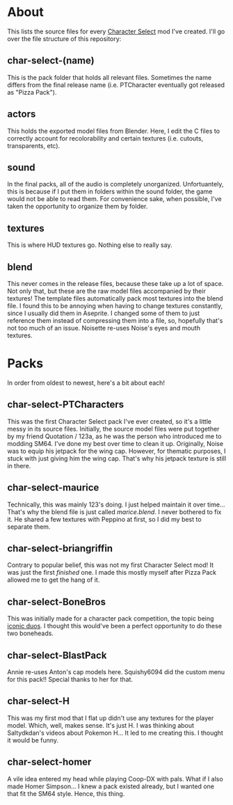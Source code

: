 # About
This lists the source files for every [Character Select](https://github.com/Squishy6094/character-select-coop) mod I've created. I'll go over the file structure of this repository:
## char-select-(name)
This is the pack folder that holds all relevant files. Sometimes the name differs from the final release name (i.e. PTCharacter eventually got released as "Pizza Pack").
## actors
This holds the exported model files from Blender. Here, I edit the C files to correctly account for recolorability and certain textures (i.e. cutouts, transparents, etc).
## sound
In the final packs, all of the audio is completely unorganized. Unfortuantely, this is because if I put them in folders within the sound folder, the game would not be able to read them. For convenience sake, when possible, I've taken the opportunity to organize them by folder.
## textures
This is where HUD textures go. Nothing else to really say.
## blend
This never comes in the release files, because these take up a lot of space. Not only that, but these are the raw model files accompanied by their textures!
The template files automatically pack most textures into the blend file. I found this to be annoying when having to change textures constantly, since I usually did them in Aseprite. I changed some of them to just reference them instead of compressing them into a file, so, hopefully that's not too much of an issue.
Noisette re-uses Noise's eyes and mouth textures.

# Packs
In order from oldest to newest, here's a bit about each!
## char-select-PTCharacters
This was the first Character Select pack I've ever created, so it's a little messy in its source files. Initially, the source model files were put together by my friend Quotation / 123a, as he was the person who introduced me to modding SM64. I've done my best over time to clean it up.
Originally, Noise was to equip his jetpack for the wing cap. However, for thematic purposes, I stuck with just giving him the wing cap. That's why his jetpack texture is still in there.

## char-select-maurice
Technically, this was mainly 123's doing. I just helped maintain it over time... That's why the blend file is just called *marice.blend*. I never bothered to fix it.
He shared a few textures with Peppino at first, so I did my best to separate them.

## char-select-briangriffin
Contrary to popular belief, this was not my first Character Select mod! It was just the first *finished* one. I made this mostly myself after Pizza Pack allowed me to get the hang of it.

## char-select-BoneBros
This was initially made for a character pack competition, the topic being [iconic duos](https://mods.sm64coopdx.com/threads/character-select-pack-competition-iconic-duo.588/). I thought this would've been a perfect opportunity to do these two boneheads.

## char-select-BlastPack
Annie re-uses Anton's cap models here.
Squishy6094 did the custom menu for this pack!! Special thanks to her for that.

## char-select-H
This was my first mod that I flat up didn't use any textures for the player model. Which, well, makes sense. It's just H.
I was thinking about Saltydkdan's videos about Pokemon H... It led to me creating this. I thought it would be funny.

## char-select-homer
A vile idea entered my head while playing Coop-DX with pals. What if I also made Homer Simpson... I knew a pack existed already, but I wanted one that fit the SM64 style. Hence, this thing.